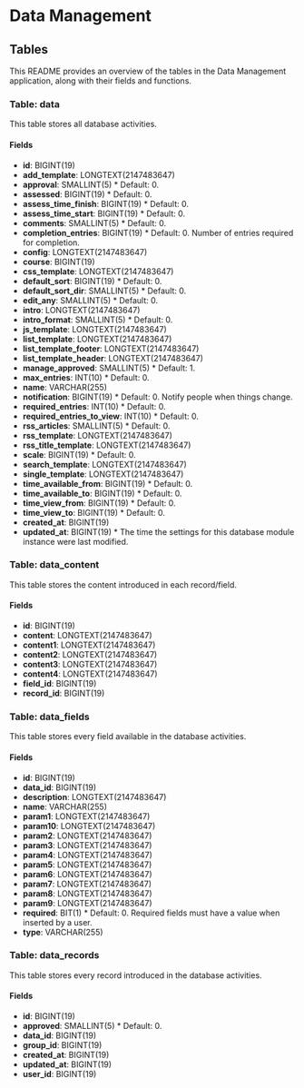 # Data Management

## Tables

This README provides an overview of the tables in the Data Management application, along with their fields and functions.

### Table: data

This table stores all database activities.

#### Fields

- **id**: BIGINT(19)
- **add_template**: LONGTEXT(2147483647)
- **approval**: SMALLINT(5) \* Default: 0.
- **assessed**: BIGINT(19) \* Default: 0.
- **assess_time_finish**: BIGINT(19) \* Default: 0.
- **assess_time_start**: BIGINT(19) \* Default: 0.
- **comments**: SMALLINT(5) \* Default: 0.
- **completion_entries**: BIGINT(19) \* Default: 0. Number of entries required for completion.
- **config**: LONGTEXT(2147483647)
- **course**: BIGINT(19)
- **css_template**: LONGTEXT(2147483647)
- **default_sort**: BIGINT(19) \* Default: 0.
- **default_sort_dir**: SMALLINT(5) \* Default: 0.
- **edit_any**: SMALLINT(5) \* Default: 0.
- **intro**: LONGTEXT(2147483647)
- **intro_format**: SMALLINT(5) \* Default: 0.
- **js_template**: LONGTEXT(2147483647)
- **list_template**: LONGTEXT(2147483647)
- **list_template_footer**: LONGTEXT(2147483647)
- **list_template_header**: LONGTEXT(2147483647)
- **manage_approved**: SMALLINT(5) \* Default: 1.
- **max_entries**: INT(10) \* Default: 0.
- **name**: VARCHAR(255)
- **notification**: BIGINT(19) \* Default: 0. Notify people when things change.
- **required_entries**: INT(10) \* Default: 0.
- **required_entries_to_view**: INT(10) \* Default: 0.
- **rss_articles**: SMALLINT(5) \* Default: 0.
- **rss_template**: LONGTEXT(2147483647)
- **rss_title_template**: LONGTEXT(2147483647)
- **scale**: BIGINT(19) \* Default: 0.
- **search_template**: LONGTEXT(2147483647)
- **single_template**: LONGTEXT(2147483647)
- **time_available_from**: BIGINT(19) \* Default: 0.
- **time_available_to**: BIGINT(19) \* Default: 0.
- **time_view_from**: BIGINT(19) \* Default: 0.
- **time_view_to**: BIGINT(19) \* Default: 0.
- **created_at**: BIGINT(19)
- **updated_at**: BIGINT(19) \* The time the settings for this database module instance were last modified.

### Table: data_content

This table stores the content introduced in each record/field.

#### Fields

- **id**: BIGINT(19)
- **content**: LONGTEXT(2147483647)
- **content1**: LONGTEXT(2147483647)
- **content2**: LONGTEXT(2147483647)
- **content3**: LONGTEXT(2147483647)
- **content4**: LONGTEXT(2147483647)
- **field_id**: BIGINT(19)
- **record_id**: BIGINT(19)

### Table: data_fields

This table stores every field available in the database activities.

#### Fields

- **id**: BIGINT(19)
- **data_id**: BIGINT(19)
- **description**: LONGTEXT(2147483647)
- **name**: VARCHAR(255)
- **param1**: LONGTEXT(2147483647)
- **param10**: LONGTEXT(2147483647)
- **param2**: LONGTEXT(2147483647)
- **param3**: LONGTEXT(2147483647)
- **param4**: LONGTEXT(2147483647)
- **param5**: LONGTEXT(2147483647)
- **param6**: LONGTEXT(2147483647)
- **param7**: LONGTEXT(2147483647)
- **param8**: LONGTEXT(2147483647)
- **param9**: LONGTEXT(2147483647)
- **required**: BIT(1) \* Default: 0. Required fields must have a value when inserted by a user.
- **type**: VARCHAR(255)

### Table: data_records

This table stores every record introduced in the database activities.

#### Fields

- **id**: BIGINT(19)
- **approved**: SMALLINT(5) \* Default: 0.
- **data_id**: BIGINT(19)
- **group_id**: BIGINT(19)
- **created_at**: BIGINT(19)
- **updated_at**: BIGINT(19)
- **user_id**: BIGINT(19)

